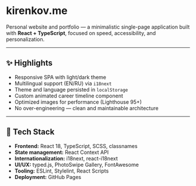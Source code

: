 # kirenkov.me

Personal website and portfolio — a minimalistic single-page application built with **React + TypeScript**, focused on speed, accessibility, and personalization.

---

## ✨ Highlights

- Responsive SPA with light/dark theme  
- Multilingual support (EN/RU) via `i18next`  
- Theme and language persisted in `localStorage`  
- Custom animated career timeline component  
- Optimized images for performance (Lighthouse 95+)  
- No over-engineering — clean and maintainable architecture  

---

## 🧩 Tech Stack

- **Frontend:** React 18, TypeScript, SCSS, classnames  
- **State management:** React Context API  
- **Internationalization:** i18next, react-i18next  
- **UI/UX:** typed.js, PhotoSwipe Gallery, FontAwesome  
- **Tooling:** ESLint, Stylelint, React Scripts  
- **Deployment:** GitHub Pages  
